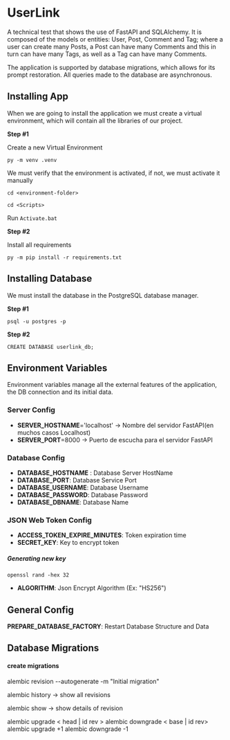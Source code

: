 # UserLink
A technical test that shows the use of FastAPI and SQLAlchemy. It is composed of the models or entities: User, Post, Comment and Tag; where a user can create many Posts, a Post can have many Comments and this in turn can have many Tags, as well as a Tag can have many Comments.

The application is supported by database migrations, which allows for its prompt restoration. All queries made to the database are asynchronous. 

## Installing App 

When we are going to install the application we must create a virtual environment, which will contain all the libraries of our project.

<b>Step #1</b>

Create a new Virtual Environment

<code>py -m venv .venv</code>

We must verify that the environment is activated, if not, we must activate it manually

<code>cd \<environment-folder></code>

<code>cd \<Scripts></code>

Run <code>Activate.bat</code>

<b>Step #2</b>

Install all requirements

<code>py -m pip install -r requirements.txt</code>

## Installing Database
We must install the database in the PostgreSQL database manager.

<b>Step #1</b>

```psql -u postgres -p```

<b>Step #2</b>

```CREATE DATABASE userlink_db;```

## Environment Variables

Environment variables manage all the external features of the application, the DB connection and its initial data.

### Server Config 

- **SERVER_HOSTNAME**='localhost' -> Nombre del servidor FastAPI(en muchos casos Localhost)
- **SERVER_PORT**=8000 -> Puerto de escucha para el servidor FastAPI

### Database Config 

- **DATABASE_HOSTNAME** : Database Server HostName
- **DATABASE_PORT**: Database Service Port  
- **DATABASE_USERNAME**: Database Username
- **DATABASE_PASSWORD**: Database Password
- **DATABASE_DBNAME**: Database Name

### JSON Web Token Config

- **ACCESS_TOKEN_EXPIRE_MINUTES**: Token expiration time
- **SECRET_KEY**: Key to encrypt token
##### Generating new key #####
```openssl rand -hex 32```
- **ALGORITHM**: Json Encrypt Algorithm (Ex: "HS256")

## General Config
**PREPARE_DATABASE_FACTORY**: Restart Database Structure and Data

## Database Migrations

#### create migrations
alembic revision --autogenerate -m "Initial migration"

alembic history -> show all revisions

alembic show <id revisions> -> show details of revision

alembic upgrade < head | id rev >
alembic downgrade < base | id rev>
alembic upgrade +1
alembic downgrade -1




